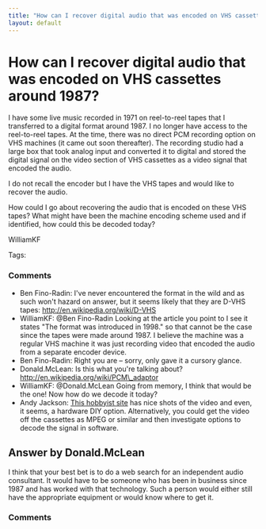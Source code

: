 ```yaml
---
title: "How can I recover digital audio that was encoded on VHS cassettes around 1987?"
layout: default
---
```

How can I recover digital audio that was encoded on VHS cassettes around 1987?
=====================
I have some live music recorded in 1971 on reel-to-reel tapes that I
transferred to a digital format around 1987. I no longer have access to
the reel-to-reel tapes. At the time, there was no direct PCM recording
option on VHS machines (it came out soon thereafter). The recording
studio had a large box that took analog input and converted it to
digital and stored the digital signal on the video section of VHS
cassettes as a video signal that encoded the audio.

I do not recall the encoder but I have the VHS tapes and would like to
recover the audio.

How could I go about recovering the audio that is encoded on these VHS
tapes? What might have been the machine encoding scheme used and if
identified, how could this be decoded today?

WilliamKF

Tags: <out-of-date-format><data-recovery><vhs><pcm><audio>

### Comments ###
* Ben Fino-Radin: I've never encountered the format in the wild and as such won't hazard
on answer, but it seems likely that they are D-VHS tapes:
http://en.wikipedia.org/wiki/D-VHS
* WilliamKF: @Ben Fino-Radin Looking at the article you point to I see it states "The
format was introduced in 1998." so that cannot be the case since the
tapes were made around 1987. I believe the machine was a regular VHS
machine it was just recording video that encoded the audio from a
separate encoder device.
* Ben Fino-Radin: Right you are – sorry, only gave it a cursory glance.
* Donald.McLean: Is this what you're talking about?
http://en.wikipedia.org/wiki/PCM\_adaptor
* WilliamKF: @Donald.McLean Going from memory, I think that would be the one! Now how
do we decode it today?
* Andy Jackson: [This hobbyist site](http://www.myprius.co.za/my\_pic\_projects.htm) has
nice shots of the video and even, it seems, a hardware DIY option.
Alternatively, you could get the video off the cassettes as MPEG or
similar and then investigate options to decode the signal in software.


Answer by Donald.McLean
----------------
I think that your best bet is to do a web search for an independent
audio consultant. It would have to be someone who has been in business
since 1987 and has worked with that technology. Such a person would
either still have the appropriate equipment or would know where to get
it.

### Comments ###

